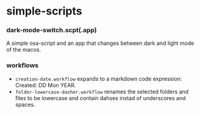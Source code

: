 # simple-scripts

### dark-mode-switch.scpt(.app)
A simple osa-script and an app that changes between dark and light mode of the macos. 
### workflows
- `creation-date.workflow` expands to a markdown code expression: Created: DD Mon YEAR.
- `folder-lowercase-dasher.workflow` renames the selected folders and files to be lowercase and contain dahses instad of underscores and spaces.

